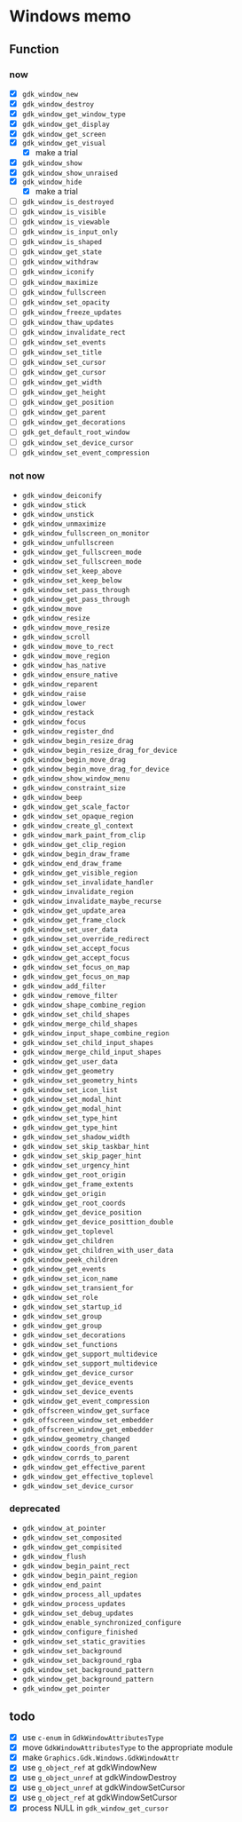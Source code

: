 Windows memo
============

Function
--------

### now

* [x] `gdk_window_new`
* [x] `gdk_window_destroy`
* [x] `gdk_window_get_window_type`
* [x] `gdk_window_get_display`
* [x] `gdk_window_get_screen`
* [x] `gdk_window_get_visual`
	+ [x] make a trial
* [x] `gdk_window_show`
* [x] `gdk_window_show_unraised`
* [x] `gdk_window_hide`
	+ [x] make a trial
* [ ] `gdk_window_is_destroyed`
* [ ] `gdk_window_is_visible`
* [ ] `gdk_window_is_viewable`
* [ ] `gdk_window_is_input_only`
* [ ] `gdk_window_is_shaped`
* [ ] `gdk_window_get_state`
* [ ] `gdk_window_withdraw`
* [ ] `gdk_window_iconify`
* [ ] `gdk_window_maximize`
* [ ] `gdk_window_fullscreen`
* [ ] `gdk_window_set_opacity`
* [ ] `gdk_window_freeze_updates`
* [ ] `gdk_window_thaw_updates`
* [ ] `gdk_window_invalidate_rect`
* [ ] `gdk_window_set_events`
* [ ] `gdk_window_set_title`
* [ ] `gdk_window_set_cursor`
* [ ] `gdk_window_get_cursor`
* [ ] `gdk_window_get_width`
* [ ] `gdk_window_get_height`
* [ ] `gdk_window_get_position`
* [ ] `gdk_window_get_parent`
* [ ] `gdk_window_get_decorations`
* [ ] `gdk_get_default_root_window`
* [ ] `gdk_window_set_device_cursor`
* [ ] `gdk_window_set_event_compression`

### not now

* `gdk_window_deiconify`
* `gdk_window_stick`
* `gdk_window_unstick`
* `gdk_window_unmaximize`
* `gdk_window_fullscreen_on_monitor`
* `gdk_window_unfullscreen`
* `gdk_window_get_fullscreen_mode`
* `gdk_window_set_fullscreen_mode`
* `gdk_window_set_keep_above`
* `gdk_window_set_keep_below`
* `gdk_window_set_pass_through`
* `gdk_window_get_pass_through`
* `gdk_window_move`
* `gdk_window_resize`
* `gdk_window_move_resize`
* `gdk_window_scroll`
* `gdk_window_move_to_rect`
* `gdk_window_move_region`
* `gdk_window_has_native`
* `gdk_window_ensure_native`
* `gdk_window_reparent`
* `gdk_window_raise`
* `gdk_window_lower`
* `gdk_window_restack`
* `gdk_window_focus`
* `gdk_window_register_dnd`
* `gdk_window_begin_resize_drag`
* `gdk_window_begin_resize_drag_for_device`
* `gdk_window_begin_move_drag`
* `gdk_window_begin_move_drag_for_device`
* `gdk_window_show_window_menu`
* `gdk_window_constraint_size`
* `gdk_window_beep`
* `gdk_window_get_scale_factor`
* `gdk_window_set_opaque_region`
* `gdk_window_create_gl_context`
* `gdk_window_mark_paint_from_clip`
* `gdk_window_get_clip_region`
* `gdk_window_begin_draw_frame`
* `gdk_window_end_draw_frame`
* `gdk_window_get_visible_region`
* `gdk_window_set_invalidate_handler`
* `gdk_window_invalidate_region`
* `gdk_window_invalidate_maybe_recurse`
* `gdk_window_get_update_area`
* `gdk_window_get_frame_clock`
* `gdk_window_set_user_data`
* `gdk_window_set_override_redirect`
* `gdk_window_set_accept_focus`
* `gdk_window_get_accept_focus`
* `gdk_window_set_focus_on_map`
* `gdk_window_get_focus_on_map`
* `gdk_window_add_filter`
* `gdk_window_remove_filter`
* `gdk_window_shape_combine_region`
* `gdk_window_set_child_shapes`
* `gdk_window_merge_child_shapes`
* `gdk_window_input_shape_combine_region`
* `gdk_window_set_child_input_shapes`
* `gdk_window_merge_child_input_shapes`
* `gdk_window_get_user_data`
* `gdk_window_get_geometry`
* `gdk_window_set_geometry_hints`
* `gdk_window_set_icon_list`
* `gdk_window_set_modal_hint`
* `gdk_window_get_modal_hint`
* `gdk_window_set_type_hint`
* `gdk_window_get_type_hint`
* `gdk_window_set_shadow_width`
* `gdk_window_set_skip_taskbar_hint`
* `gdk_window_set_skip_pager_hint`
* `gdk_window_set_urgency_hint`
* `gdk_window_get_root_origin`
* `gdk_window_get_frame_extents`
* `gdk_window_get_origin`
* `gdk_window_get_root_coords`
* `gdk_window_get_device_position`
* `gdk_window_get_device_posittion_double`
* `gdk_window_get_toplevel`
* `gdk_window_get_children`
* `gdk_window_get_children_with_user_data`
* `gdk_window_peek_children`
* `gdk_window_get_events`
* `gdk_window_set_icon_name`
* `gdk_window_set_transient_for`
* `gdk_window_set_role`
* `gdk_window_set_startup_id`
* `gdk_window_set_group`
* `gdk_window_get_group`
* `gdk_window_set_decorations`
* `gdk_window_set_functions`
* `gdk_window_get_support_multidevice`
* `gdk_window_set_support_multidevice`
* `gdk_window_get_device_cursor`
* `gdk_window_get_device_events`
* `gdk_window_set_device_events`
* `gdk_window_get_event_compression`
* `gdk_offscreen_window_get_surface`
* `gdk_offscreen_window_set_embedder`
* `gdk_offscreen_window_get_embedder`
* `gdk_window_geometry_changed`
* `gdk_window_coords_from_parent`
* `gdk_window_corrds_to_parent`
* `gdk_window_get_effective_parent`
* `gdk_window_get_effective_toplevel`
* `gdk_window_set_device_cursor`

### deprecated

* `gdk_window_at_pointer`
* `gdk_window_set_composited`
* `gdk_window_get_compisited`
* `gdk_window_flush`
* `gdk_window_begin_paint_rect`
* `gdk_window_begin_paint_region`
* `gdk_window_end_paint`
* `gdk_window_process_all_updates`
* `gdk_window_process_updates`
* `gdk_window_set_debug_updates`
* `gdk_window_enable_synchronized_configure`
* `gdk_window_configure_finished`
* `gdk_window_set_static_gravities`
* `gdk_window_set_background`
* `gdk_window_set_background_rgba`
* `gdk_window_set_background_pattern`
* `gdk_window_get_background_pattern`
* `gdk_window_get_pointer`

todo
----

* [x] use `c-enum` in `GdkWindowAttributesType`
* [x] move `GdkWindowAttributesType` to the appropriate module
* [x] make `Graphics.Gdk.Windows.GdkWindowAttr`
* [x] use `g_object_ref` at gdkWindowNew
* [x] use `g_object_unref` at gdkWindowDestroy
* [x] use `g_object_unref` at gdkWindowSetCursor
* [x] use `g_object_ref` at gdkWindowSetCursor
* [x] process NULL in `gdk_window_get_cursor`
